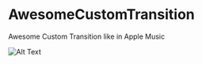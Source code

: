 # AwesomeCustomTransition
Awesome Custom Transition like in Apple Music

![Alt Text](https://media.giphy.com/media/fLsznmR4YgrF1Jqec1/giphy.gif)
